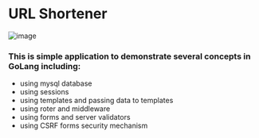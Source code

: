 # URL Shortener


![image](https://user-images.githubusercontent.com/10651523/186203671-17a2d150-42cd-4372-a156-b0ebac3aa693.png)


### This is simple application to demonstrate several concepts in GoLang including:

- using mysql database
- using sessions
- using templates and passing data to templates
- using roter and middleware
- using forms and server validators
- using CSRF forms security mechanism
